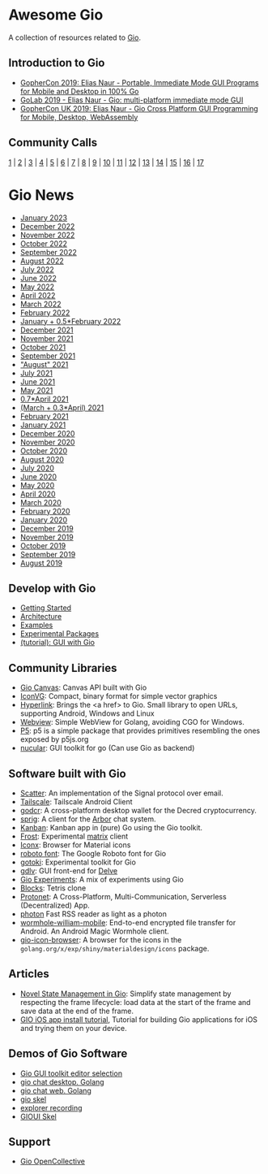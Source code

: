 # Awesome Gio

A collection of resources related to [Gio](https://gioui.org/).

## Introduction to Gio
* [GopherCon 2019: Elias Naur - Portable, Immediate Mode GUI Programs for Mobile and Desktop in 100% Go](https://www.youtube.com/watch?v=9D6eWP4peYM)
* [GoLab 2019 - Elias Naur - Gio: multi-platform immediate mode GUI](https://www.youtube.com/watch?v=DJLpRDSVxbc)
* [GopherCon UK 2019: Elias Naur - Gio Cross Platform GUI Programming for Mobile, Desktop, WebAssembly](https://www.youtube.com/watch?v=PxnL3-Sex3o)

## Community Calls
[1](https://www.youtube.com/watch?v=4qiHYE81nIE) |
[2](https://www.youtube.com/watch?v=zC-qffC7sz8) |
[3](https://www.youtube.com/watch?v=iD1ckwkqMuI) |
[4](https://www.youtube.com/watch?v=-LIbXfuzfS0) |
[5](https://www.youtube.com/watch?v=qK7eoSTckLg) |
[6](https://www.youtube.com/watch?v=X3-F22PWqKc) |
[7](https://www.youtube.com/watch?v=qVNucOG6gqM) |
[8](https://www.youtube.com/watch?v=DPhkfAJFDoI) |
[9](https://www.youtube.com/watch?v=fokSSaz3mbs) |
[10](https://www.youtube.com/watch?v=grLXZiTNBm8) |
[11](https://www.youtube.com/watch?v=HC4Cg78l-9U) |
[12](https://www.youtube.com/watch?v=tfVeijp_Btc) |
[13](https://www.youtube.com/watch?v=iwF0ntmC-g8) |
[14](https://www.youtube.com/watch?v=vbq865xTt-c) |
[15](https://www.youtube.com/watch?v=FOY4vhUoikU) |
[16](https://www.youtube.com/watch?v=qeAB5W2atKY) |
[17](https://www.youtube.com/watch?v=1g5bKeTouX4)

# Gio News
* [January 2023](https://gioui.org/news/2023-01)
* [December 2022](https://gioui.org/news/2022-12)
* [November 2022](https://gioui.org/news/2022-11)
* [October 2022](https://gioui.org/news/2022-10)
* [September 2022](https://gioui.org/news/2022-09)
* [August 2022](https://gioui.org/news/2022-08)
* [July 2022](https://gioui.org/news/2022-07)
* [June 2022](https://gioui.org/news/2022-06)
* [May 2022](https://lists.sr.ht/~eliasnaur/gio/%3CCAFcc3FSPjM%3DKcEa2AmR6qkQP-YMVsR-huerDkwwT0ZXoJ7gshQ%40mail.gmail.com%3E)
* [April 2022](https://lists.sr.ht/~eliasnaur/gio/%3CCAFcc3FQo1q%2BcBd3Y6H_e%3DRvodcHnNW8Je6FHz4vqsQ7Nu1Oghg%40mail.gmail.com%3E)
* [March 2022](https://lists.sr.ht/~eliasnaur/gio/%3CCAFcc3FSwzPb5BvoLK4sUgRFvUMcBk1_h3RqbmHVWceCRFLYs9Q%40mail.gmail.com%3E)
* [February 2022](https://lists.sr.ht/~eliasnaur/gio/%3CCAFcc3FQPxxZOFFT-66s8eT5KM5%2BBAX4Wf-QwsK4h79X%2BAwBFCA%40mail.gmail.com%3E)
* [January + 0.5*February 2022](https://lists.sr.ht/~eliasnaur/gio/%3CCAFcc3FSWbqzHkWpzsOBLD9J3GmDgD5S6wO6ZqVoRKLq41GkObQ%40mail.gmail.com%3E)
* [December 2021](https://lists.sr.ht/~eliasnaur/gio/%3CCAFcc3FR0ELue8DRipJS_Cq_QcBkS4r%2Bm0ZVqfuRQxEKpetPssg%40mail.gmail.com%3E)
* [November 2021](https://lists.sr.ht/~eliasnaur/gio/%3CCAFcc3FTTjYQew%2BHXzOF-OoABrS47MK8Sf_qDFedubwjEbibbig%40mail.gmail.com%3E)
* [October 2021](https://lists.sr.ht/~eliasnaur/gio/%3CCAFcc3FRcn-3TJ3N0JTSBfv1F61WJSSmjbmN5mwvRX98ChghVqA%40mail.gmail.com%3E)
* [September 2021](https://lists.sr.ht/~eliasnaur/gio/%3CCAFcc3FQOmXb8i%3DvAZA3emTw%2BDUn5YJO4WUQQeVFzVY-zfGcgXg%40mail.gmail.com%3E)
* ["August" 2021](https://lists.sr.ht/~eliasnaur/gio/%3CCAFcc3FQHP6EkPF-6Csorv6ZQHc_TbeVr7BtbzLXK%3DjpY3_OHqg%40mail.gmail.com%3E)
* [July 2021](https://lists.sr.ht/~eliasnaur/gio/%3CCAFcc3FQF-z258qsHJko1WLhtK3P1Vp_5uAjHibfyMY60ULW1vw%40mail.gmail.com%3E)
* [June 2021](https://lists.sr.ht/~eliasnaur/gio/%3CCAFcc3FRPnW9X6vTQLbadsdKOCwb1HM5yd3M8%2BLcAs7wubAET0A%40mail.gmail.com%3E)
* [May 2021](https://lists.sr.ht/~eliasnaur/gio/%3CCAFcc3FTyqMKofES7L3kC-OjhkqkgVtbHsN4TMb6fws%3DOUKACAA%40mail.gmail.com%3E)
* [0.7*April 2021](https://lists.sr.ht/~eliasnaur/gio/%3CCAFcc3FTTjuwpgvDtH8OxJ4bRP3x8-M9pLcA73_skWeJK4GTqog%40mail.gmail.com%3E)
* [(March + 0.3*April) 2021](https://lists.sr.ht/~eliasnaur/gio/%3CCAFcc3FQcXKpmbvOodi5VE6MnwDRHdGs0KpDmjLjFgwetY7KeUw%40mail.gmail.com%3E)
* [February 2021](https://lists.sr.ht/~eliasnaur/gio/%3CCAFcc3FTw42ZiMtrb-CeEyKcK%3DfqRFPu4ABydsQ93_Bi%2BXU%3DJqA%40mail.gmail.com%3E)
* [January 2021](https://lists.sr.ht/~eliasnaur/gio/%3CCAFcc3FTeOFa%3D%3D9CuuRFBpHLVS8VDUJeggvsq3EpXHvmgq1zc3Q%40mail.gmail.com%3E)
* [December 2020](https://lists.sr.ht/~eliasnaur/gio/%3CCAFcc3FT9ckTfnMF4hjKim7o_q2u8-f_ZatmKyWO7%2BBUgpaTf4A%40mail.gmail.com%3E)
* [November 2020](https://lists.sr.ht/~eliasnaur/gio/%3CCAFcc3FQKcL_-6AEK%3DQ7c-z_X29Tm_d4QpYWjdr2_P2P1HA2wFQ%40mail.gmail.com%3E)
* [October 2020](https://lists.sr.ht/~eliasnaur/gio/%3CC6BDPG4TNM10.2GO1LJH3EF83E%40vendetta%3E)
* [August 2020](https://lists.sr.ht/~eliasnaur/gio/%3CC4N9ZSRB761J.EGVHQQ5EHCJM%40themachine%3E)
* [July 2020](https://lists.sr.ht/~eliasnaur/gio/%3CC3WYH51C7KE8.ZWWSUFA02DZY%40themachine%3E)
* [June 2020](https://lists.sr.ht/~eliasnaur/gio/%3CC391UI3QW1VH.3IPCN4GELYV54%40themachine%3E)
* [May 2020](https://lists.sr.ht/~eliasnaur/gio/%3CC2HUGIUUAE0K.7BXV54XYE05I%40themachine%3E)
* [April 2020](https://lists.sr.ht/~eliasnaur/gio/%3CC1SDKC261IN4.3TN8HT3WHK1OK%40testmac%3E)
* [March 2020](https://lists.sr.ht/~eliasnaur/gio/%3CC11X6PPMHM9C.1YULATSWV7AL0%40testmac%3E)
* [February 2020](https://lists.sr.ht/~eliasnaur/gio/%3CC0CEVJ4DUL7J.3O0FATZ46ILQ6%40toolbox%3E)
* [January 2020](https://lists.sr.ht/~eliasnaur/gio/%3CBZMX52GW66KW.PH0XPNFWMU3I%40testmac%3E)
* [December 2019](https://lists.sr.ht/~eliasnaur/gio/%3CBYWLTWTU8MFC.1OHQHYPX3TM5A%40testmac%3E)
* [November 2019](https://lists.sr.ht/~eliasnaur/gio/%3CBY8SBB0RKDHU.1X0F4L2DGUBMB%40toolbox%3E)
* [October 2019](https://lists.sr.ht/~eliasnaur/gio/%3CBXFS2E6WPR6G.2F1JS1VYEW3P9%40testmac%3E)
* [September 2019](https://lists.sr.ht/~eliasnaur/gio/%3CBWQBMYQFDKDP.2B69M881AOXFX%40toolbox%3E)
* [August 2019](https://lists.sr.ht/~eliasnaur/gio/%3CCAMAFT9VHD_8N92k1bKvR4ambpcnZD8WAqryKmtHR7kUNYgJoMw%40mail.gmail.com%3E)

## Develop with Gio
* [Getting Started](https://gioui.org/#getting-started)
* [Architecture](https://gioui.org/doc/architecture)
* [Examples](https://pkg.go.dev/gioui.org/example)
* [Experimental Packages](https://git.sr.ht/~whereswaldon/gio-x)
* [(tutorial): GUI with Gio](https://jonegil.github.io/gui-with-gio/)

## Community Libraries
* [Gio Canvas](https://github.com/ajstarks/giocanvas): Canvas API built with Gio
* [IconVG](https://github.com/reactivego/ivg): Compact, binary format for simple vector graphics
* [Hyperlink](https://github.com/inkeliz/giohyperlink): Brings the \<a href\> to Gio. Small library to open URLs, supporting Android, Windows and Linux
* [Webview](https://github.com/inkeliz/gowebview): Simple WebView for Golang, avoiding CGO for Windows.
* [P5](https://github.com/go-p5/p5): p5 is a simple package that provides primitives resembling the ones exposed by p5js.org
* [nucular](https://github.com/aarzilli/nucular): GUI toolkit for go (Can use Gio as backend)

## Software built with Gio
* [Scatter](https://scatter.im/): An implementation of the Signal protocol over email.
* [Tailscale](https://github.com/tailscale/tailscale-android): Tailscale Android Client
* [godcr](https://github.com/planetdecred/godcr): A cross-platform desktop wallet for the Decred cryptocurrency.
* [sprig](https://git.sr.ht/~whereswaldon/sprig): A client for the [Arbor](https://arbor.chat) chat system.
* [Kanban](https://git.sr.ht/~jackmordaunt/kanban): Kanban app in (pure) Go using the Gio toolkit.
* [Frost](https://git.sr.ht/~f4814n/frost): Experimental [matrix](https://matrix.org/) client
* [Iconx](https://git.sr.ht/~pierrec/giox/tree/main/item/cmd/iconx): Browser for Material icons
* [roboto font](https://git.sr.ht/~pierrec/roboto): The Google Roboto font for Gio
* [gotoki](https://git.sr.ht/~pierrec/gotoki): Experimental toolkit for Gio
* [gdlv](https://github.com/aarzilli/gdlv): GUI front-end for [Delve](https://github.com/go-delve/delve)
* [Gio Experiments](https://github.com/egonelbre/expgio): A mix of experiments using Gio
* [Blocks](https://github.com/pierrec/games): Tetris clone
* [Protonet](https://github.com/mearaj/protonet): A Cross-Platform, Multi-Communication, Serverless (Decentralized) App.
* [photon](https://git.sr.ht/~ghost08/photon) Fast RSS reader as light as a photon
* [wormhole-william-mobile](https://github.com/psanford/wormhole-william-mobile): End-to-end encrypted file transfer for Android. An Android Magic Wormhole client.
* [gio-icon-browser](https://github.com/steverusso/gio-icon-browser): A browser for the icons in the `golang.org/x/exp/shiny/materialdesign/icons` package.

## Articles
* [Novel State Management in Gio](https://jackmordaunt.srht.site/post/novel-state-management-in-gio/): Simplify state management by respecting the frame lifecycle: load data at the start of the frame and save data at the end of the frame.
* [GIO iOS app install tutorial](https://github.com/chmike/gioiostutorial), Tutorial for building Gio applications for iOS and trying them on your device.

## Demos of Gio Software
* [Gio GUI toolkit editor selection](https://www.youtube.com/watch?v=M2lY94WdcIs)
* [gio chat desktop. Golang](https://www.youtube.com/watch?v=bhtZ2yrnmmM)
* [gio chat web. Golang](https://www.youtube.com/watch?v=F4JjnHHMUDc)
* [gio skel](https://www.youtube.com/watch?v=eKAYunl39RI)
* [explorer recording](https://www.youtube.com/watch?v=Xl18CWijs4k)
* [GIOUI Skel](https://www.youtube.com/watch?v=6Ud-GddXwqU)
 
## Support
* [Gio OpenCollective](https://opencollective.com/gioui)
